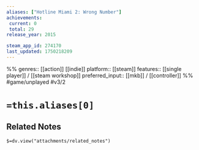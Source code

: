 ```yaml
---
aliases: ["Hotline Miami 2: Wrong Number"]
achievements:
 current: 0
 total: 29
release_year: 2015

steam_app_id: 274170
last_updated: 1750218209
---
```

%%
genres:: [[action]] [[indie]]
platform:: [[steam]]
features:: [[single player]] / [[steam workshop]]
preferred_input:: [[mkb]] / [[controller]]
%%
#game/unplayed
#v3/2

# `=this.aliases[0]`
## Related Notes
`$=dv.view("attachments/related_notes")`